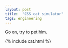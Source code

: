 ```yaml
---
layout: post
title:  "CSS cat simulator"
tags: engineering
---
```


Go on, try to pet him.

{% include cat.html %}
